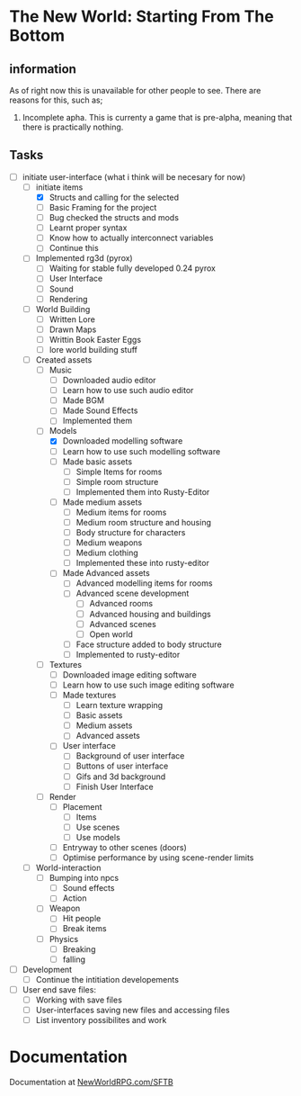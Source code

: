 
# The New World: Starting From The Bottom

## information

As of right now this is unavailable for other people to see. There are reasons for this, such as;

1. Incomplete apha. This is currenty a game that is pre-alpha, meaning that there is practically nothing.

## Tasks

- [ ] initiate user-interface (what i think will be necesary for now)
  - [ ] initiate items
    - [x] Structs and calling for the selected
    - [ ] Basic Framing for the project
    - [ ] Bug checked the structs and mods
    - [ ] Learnt proper syntax
    - [ ] Know how to actually interconnect variables
    - [ ] Continue this
  - [ ] Implemented rg3d (pyrox)
    - [ ] Waiting for stable fully developed 0.24 pyrox
    - [ ] User Interface
    - [ ] Sound
    - [ ] Rendering
  - [ ] World Building
    - [ ] Written Lore
    - [ ] Drawn Maps
    - [ ] Writtin Book Easter Eggs
    - [ ] lore world building stuff
  - [ ] Created assets
    - [ ] Music
      - [ ] Downloaded audio editor
      - [ ] Learn how to use such audio editor
      - [ ] Made BGM
      - [ ] Made Sound Effects
      - [ ] Implemented them
    - [ ] Models
      - [x] Downloaded modelling software
      - [ ] Learn how to use such modelling software
      - [ ] Made basic assets
        - [ ] Simple Items for rooms
        - [ ] Simple room structure
        - [ ] Implemented them into Rusty-Editor
      - [ ] Made medium assets
        - [ ] Medium items for rooms
        - [ ] Medium room structure and housing
        - [ ] Body structure for characters
        - [ ] Medium weapons
        - [ ] Medium clothing
        - [ ] Implemented these into rusty-editor
      - [ ] Made Advanced assets
        - [ ] Advanced modelling items for rooms
        - [ ] Advanced scene development
          - [ ] Advanced rooms
          - [ ] Advanced housing and buildings
          - [ ] Advanced scenes
          - [ ] Open world
        - [ ] Face structure added to body structure
        - [ ] Implemented to rusty-editor
    - [ ] Textures
      - [ ] Downloaded image editing software
      - [ ] Learn how to use such image editing software
      - [ ] Made textures
        - [ ] Learn texture wrapping
        - [ ] Basic assets
        - [ ] Medium assets
        - [ ] Advanced assets
      - [ ] User interface
        - [ ] Background of user interface
        - [ ] Buttons of user interface
        - [ ] Gifs and 3d background
        - [ ] Finish User Interface
    - [ ] Render
      - [ ] Placement
        - [ ] Items
        - [ ] Use scenes
        - [ ] Use models
      - [ ] Entryway to other scenes (doors)
      - [ ] Optimise performance by using scene-render limits
  - [ ] World-interaction
    - [ ] Bumping into npcs
      - [ ] Sound effects
      - [ ] Action
    - [ ] Weapon
      - [ ] Hit people
      - [ ] Break items
    - [ ] Physics
      - [ ] Breaking
      - [ ] falling
- [ ] Development
  - [ ] Continue the intitiation developements
- [ ] User end save files:
  - [ ] Working with save files
  - [ ] User-interfaces saving new files and accessing files
  - [ ] List inventory possibilites and work

# Documentation

Documentation at [NewWorldRPG.com/SFTB](AscensionRPG.github.io)
